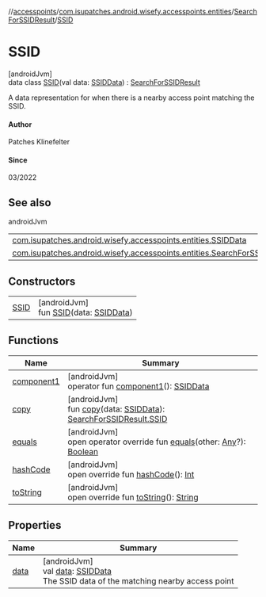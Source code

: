 //[accesspoints](../../../../index.md)/[com.isupatches.android.wisefy.accesspoints.entities](../../index.md)/[SearchForSSIDResult](../index.md)/[SSID](index.md)

# SSID

[androidJvm]\
data class [SSID](index.md)(val data: [SSIDData](../../-s-s-i-d-data/index.md)) : [SearchForSSIDResult](../index.md)

A data representation for when there is a nearby access point matching the SSID.

#### Author

Patches Klinefelter

#### Since

03/2022

## See also

androidJvm

| | |
|---|---|
| [com.isupatches.android.wisefy.accesspoints.entities.SSIDData](../../-s-s-i-d-data/index.md) |  |
| [com.isupatches.android.wisefy.accesspoints.entities.SearchForSSIDResult](../index.md) |  |

## Constructors

| | |
|---|---|
| [SSID](-s-s-i-d.md) | [androidJvm]<br>fun [SSID](-s-s-i-d.md)(data: [SSIDData](../../-s-s-i-d-data/index.md)) |

## Functions

| Name | Summary |
|---|---|
| [component1](component1.md) | [androidJvm]<br>operator fun [component1](component1.md)(): [SSIDData](../../-s-s-i-d-data/index.md) |
| [copy](copy.md) | [androidJvm]<br>fun [copy](copy.md)(data: [SSIDData](../../-s-s-i-d-data/index.md)): [SearchForSSIDResult.SSID](index.md) |
| [equals](../../-search-for-single-s-s-i-d-request/-b-s-s-i-d/index.md#585090901%2FFunctions%2F974708819) | [androidJvm]<br>open operator override fun [equals](../../-search-for-single-s-s-i-d-request/-b-s-s-i-d/index.md#585090901%2FFunctions%2F974708819)(other: [Any](https://kotlinlang.org/api/latest/jvm/stdlib/kotlin/-any/index.html)?): [Boolean](https://kotlinlang.org/api/latest/jvm/stdlib/kotlin/-boolean/index.html) |
| [hashCode](../../-search-for-single-s-s-i-d-request/-b-s-s-i-d/index.md#1794629105%2FFunctions%2F974708819) | [androidJvm]<br>open override fun [hashCode](../../-search-for-single-s-s-i-d-request/-b-s-s-i-d/index.md#1794629105%2FFunctions%2F974708819)(): [Int](https://kotlinlang.org/api/latest/jvm/stdlib/kotlin/-int/index.html) |
| [toString](../../-search-for-single-s-s-i-d-request/-b-s-s-i-d/index.md#1616463040%2FFunctions%2F974708819) | [androidJvm]<br>open override fun [toString](../../-search-for-single-s-s-i-d-request/-b-s-s-i-d/index.md#1616463040%2FFunctions%2F974708819)(): [String](https://kotlinlang.org/api/latest/jvm/stdlib/kotlin/-string/index.html) |

## Properties

| Name | Summary |
|---|---|
| [data](data.md) | [androidJvm]<br>val [data](data.md): [SSIDData](../../-s-s-i-d-data/index.md)<br>The SSID data of the matching nearby access point |
